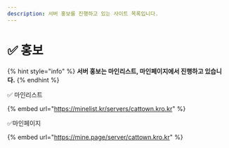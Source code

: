 ```yaml
---
description: 서버 홍보를 진행하고 있는 사이트 목록입니다.
---
```


# ✅ 홍보



{% hint style="info" %}
**서버 홍보는 마인리스트, 마인페이지에서 진행하고 있습니다.**&#x20;
{% endhint %}

✅ 마인리스트

{% embed url="https://minelist.kr/servers/cattown.kro.kr" %}

✅마인페이지&#x20;

{% embed url="https://mine.page/server/cattown.kro.kr" %}


